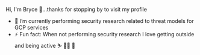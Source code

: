  Hi, I'm Bryce 👋...thanks for stopping by to visit my profile
- 🔭 I’m currently performing security research related to threat models for GCP services
- ⚡ Fun fact: When not performing security research I love getting outside and being active ⛷️ 🏃‍♂️ 🎣 
<!--
**bryce-trust/bryce-trust** is a ✨ _special_ ✨ repository because its `README.md` (this file) appears on your GitHub profile.


